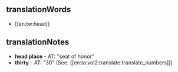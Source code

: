 ## translationWords

* [[en:tw:head]]

## translationNotes

* **head place** - AT: "seat of honor"
* **thirty** - AT: "30" (See: [[en:ta:vol2:translate:translate_numbers]])
